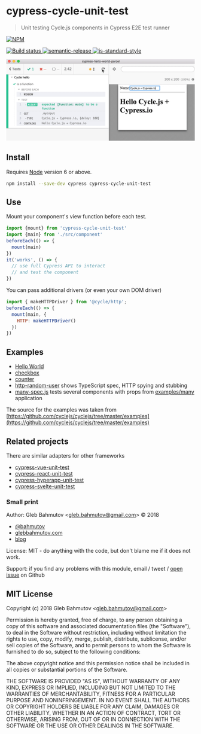 # cypress-cycle-unit-test

> Unit testing Cycle.js components in Cypress E2E test runner

[![NPM][npm-icon] ][npm-url]

[![Build status][ci-image] ][ci-url]
[![semantic-release][semantic-image] ][semantic-url]
[![js-standard-style][standard-image]][standard-url]

![Cycle component in Cypress](images/cycle_cypress.gif)

## Install

Requires [Node](https://nodejs.org/en/) version 6 or above.

```sh
npm install --save-dev cypress cypress-cycle-unit-test
```

## Use

Mount your component's view function before each test.

```js
import {mount} from 'cypress-cycle-unit-test'
import {main} from './src/component'
beforeEach(() => {
  mount(main)
})
it('works', () => {
  // use full Cypress API to interact
  // and test the component
})
```

You can pass additional drivers (or even your own DOM driver)

```js
import { makeHTTPDriver } from '@cycle/http';
beforeEach(() => {
  mount(main, {
    HTTP: makeHTTPDriver()
  })
})
```

## Examples

- [Hello World](cypress/integration/hello-spec.js)
- [checkbox](cypress/integration/checkbox-spec.js)
- [counter](cypress/integration/counter-spec.js)
- [http-random-user](cypress/integration/http-random-user-spec.ts) shows TypeScript spec, HTTP spying and stubbing
- [many-spec.js](cypress/integration/many-spec.js) tests several components with props from [examples/many](examples/many) application

The source for the examples was taken from [https://github.com/cyclejs/cyclejs/tree/master/examples](https://github.com/cyclejs/cyclejs/tree/master/examples)

## Related projects

There are similar adapters for other frameworks

- [cypress-vue-unit-test](https://github.com/bahmutov/cypress-vue-unit-test)
- [cypress-react-unit-test](https://github.com/bahmutov/cypress-react-unit-test)
- [cypress-hyperapp-unit-test](https://github.com/bahmutov/cypress-hyperapp-unit-test)
- [cypress-svelte-unit-test](https://github.com/bahmutov/cypress-svelte-unit-test)

### Small print

Author: Gleb Bahmutov &lt;gleb.bahmutov@gmail.com&gt; &copy; 2018

* [@bahmutov](https://twitter.com/bahmutov)
* [glebbahmutov.com](https://glebbahmutov.com)
* [blog](https://glebbahmutov.com/blog)

License: MIT - do anything with the code, but don't blame me if it does not work.

Support: if you find any problems with this module, email / tweet /
[open issue](https://github.com/bahmutov/cypress-cycle-unit-test/issues) on Github

## MIT License

Copyright (c) 2018 Gleb Bahmutov &lt;gleb.bahmutov@gmail.com&gt;

Permission is hereby granted, free of charge, to any person
obtaining a copy of this software and associated documentation
files (the "Software"), to deal in the Software without
restriction, including without limitation the rights to use,
copy, modify, merge, publish, distribute, sublicense, and/or sell
copies of the Software, and to permit persons to whom the
Software is furnished to do so, subject to the following
conditions:

The above copyright notice and this permission notice shall be
included in all copies or substantial portions of the Software.

THE SOFTWARE IS PROVIDED "AS IS", WITHOUT WARRANTY OF ANY KIND,
EXPRESS OR IMPLIED, INCLUDING BUT NOT LIMITED TO THE WARRANTIES
OF MERCHANTABILITY, FITNESS FOR A PARTICULAR PURPOSE AND
NONINFRINGEMENT. IN NO EVENT SHALL THE AUTHORS OR COPYRIGHT
HOLDERS BE LIABLE FOR ANY CLAIM, DAMAGES OR OTHER LIABILITY,
WHETHER IN AN ACTION OF CONTRACT, TORT OR OTHERWISE, ARISING
FROM, OUT OF OR IN CONNECTION WITH THE SOFTWARE OR THE USE OR
OTHER DEALINGS IN THE SOFTWARE.

[npm-icon]: https://nodei.co/npm/cypress-cycle-unit-test.svg?downloads=true
[npm-url]: https://npmjs.org/package/cypress-cycle-unit-test
[ci-image]: https://travis-ci.org/bahmutov/cypress-cycle-unit-test.svg?branch=master
[ci-url]: https://travis-ci.org/bahmutov/cypress-cycle-unit-test
[semantic-image]: https://img.shields.io/badge/%20%20%F0%9F%93%A6%F0%9F%9A%80-semantic--release-e10079.svg
[semantic-url]: https://github.com/semantic-release/semantic-release
[standard-image]: https://img.shields.io/badge/code%20style-standard-brightgreen.svg
[standard-url]: http://standardjs.com/
